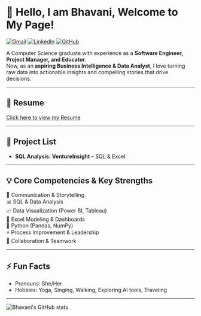 # 👋 Hello, I am Bhavani, Welcome to My Page!
[![Gmail](https://img.shields.io/badge/Bhavani-orange?style=flat&logo=gmail)](mailto:Bhavanirams@gmail.com)
[![LinkedIn](https://img.shields.io/badge/LinkedIn-blue?style=flat&logo=linkedin)](https://www.linkedin.com/in/bhavani-bala)
[![GitHub](https://img.shields.io/badge/GitHub-black?style=flat&logo=github)](https://github.com/BhavaniRam)

A Computer Science graduate with experience as a **Software Engineer, Project Manager, and Educator**.  
Now, as an **aspiring Business Intelligence & Data Analyst**, I love turning raw data into actionable insights and compelling stories that drive decisions.

---

## 📄 Resume
[Click here to view my Resume](./Bhavani_Ram_Resume.pdf)

---

## 📂 Project List
- **SQL Analysis: VentureInsight** – SQL & Excel
 

<!--*(You can add screenshots or GIFs of dashboards in each repo for visual impact)* -->

---

## 💡 Core Competencies & Key Strengths
💬 Communication & Storytelling  
📊 SQL & Data Analysis  
📈 Data Visualization (Power BI, Tableau)  
📝 Excel Modeling & Dashboards  
🐍 Python (Pandas, NumPy)  
⚡ Process Improvement & Leadership  
🤝 Collaboration & Teamwork

---

## ⚡ Fun Facts
- Pronouns: She/Her  
- Hobbies: Yoga, Singing, Walking, Exploring AI tools, Traveling
---
![Bhavani's GitHub stats](https://github-readme-stats.vercel.app/api?username=BhavaniRam&show_icons=true&theme=radical)

